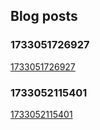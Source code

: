 ## Blog posts

### 1733051726927
[1733051726927](http://127.0.0.1:5500/posts/1733051726927.md)

### 1733052115401
[1733052115401](http://127.0.0.1:5500/posts/1733052115401.md)
